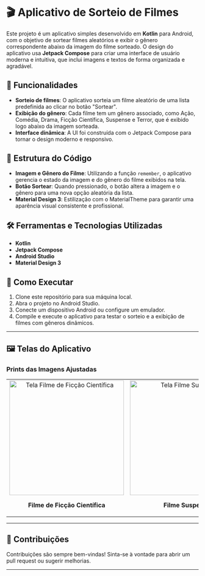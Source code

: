# 🎬 Aplicativo de Sorteio de Filmes

Este projeto é um aplicativo simples desenvolvido em **Kotlin** para Android, com o objetivo de sortear filmes aleatórios e exibir o gênero correspondente abaixo da imagem do filme sorteado. O design do aplicativo usa **Jetpack Compose** para criar uma interface de usuário moderna e intuitiva, que inclui imagens e textos de forma organizada e agradável.

## 📝 Funcionalidades

- **Sorteio de filmes**: O aplicativo sorteia um filme aleatório de uma lista predefinida ao clicar no botão "Sortear".
- **Exibição do gênero**: Cada filme tem um gênero associado, como Ação, Comédia, Drama, Ficção Científica, Suspense e Terror, que é exibido logo abaixo da imagem sorteada.
- **Interface dinâmica**: A UI foi construída com o Jetpack Compose para tornar o design moderno e responsivo.

## 📂 Estrutura do Código

- **Imagem e Gênero do Filme**: Utilizando a função `remember`, o aplicativo gerencia o estado da imagem e do gênero do filme exibidos na tela.
- **Botão Sortear**: Quando pressionado, o botão altera a imagem e o gênero para uma nova opção aleatória da lista.
- **Material Design 3**: Estilização com o MaterialTheme para garantir uma aparência visual consistente e profissional.

## 🛠️ Ferramentas e Tecnologias Utilizadas

- **Kotlin**
- **Jetpack Compose**
- **Android Studio**
- **Material Design 3**

## 🎯 Como Executar

1. Clone este repositório para sua máquina local.
2. Abra o projeto no Android Studio.
3. Conecte um dispositivo Android ou configure um emulador.
4. Compile e execute o aplicativo para testar o sorteio e a exibição de filmes com gêneros dinâmicos.

---

## 🖼️ Telas do Aplicativo

### Prints das Imagens Ajustadas

<table>
  <tr>
    <td align="center">
      <img src="https://github.com/user-attachments/assets/c6f629d5-b77c-4d7c-8ec9-eb7d5c3ab5a6" alt="Tela Filme de Ficção Científica" width="300">
      <p><strong>Filme de Ficção Científica</strong></p>
    </td>
    <td align="center">
      <img src="https://github.com/user-attachments/assets/a9dd9e8a-3b7a-4280-95f6-c371ccecae15" alt="Tela Filme Suspense" width="300">
      <p><strong>Filme Suspense</strong></p>
    </td>
    <td align="center">
      <img src="https://github.com/user-attachments/assets/91d97db0-62e4-41d7-9927-530e7d0e1036" alt="Tela Filme Comédia" width="300">
      <p><strong>Filme Comédia</strong></p>
    </td>
  </tr>
</table>

---

## 🤝 Contribuições

Contribuições são sempre bem-vindas! Sinta-se à vontade para abrir um pull request ou sugerir melhorias.

---

